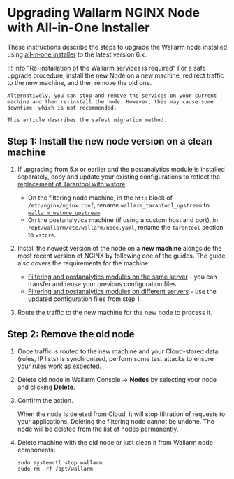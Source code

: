[statistics-service-all-parameters]:        ../admin-en/configure-statistics-service.md
[img-attacks-in-interface]:                 ../images/admin-guides/test-attacks-quickstart.png
[configure-proxy-balancer-instr]:           ../admin-en/configuration-guides/access-to-wallarm-api-via-proxy.md
[ptrav-attack-docs]:                        ../attacks-vulns-list.md#path-traversal

# Upgrading Wallarm NGINX Node with All-in-One Installer

These instructions describe the steps to upgrade the Wallarm node installed using [all‑in‑one installer](../installation/nginx/all-in-one.md) to the latest version 6.x.

!!! info "Re-installation of the Wallarm services is required"
    For a safe upgrade procedure, install the new Node on a new machine, redirect traffic to the new machine, and then remove the old one.
    
    Alternatively, you can stop and remove the services on your current machine and then re-install the node. However, this may cause some downtime, which is not recommended.

    This article describes the safest migration method.

## Step 1: Install the new node version on a clean machine

1. If upgrading from 5.x or earlier and the postanalytics module is installed separately, copy and update your existing configurations to reflect the [replacement of Tarantool with wstore](what-is-new.md#replacing-tarantool-with-wstore-for-postanalytics):

    * On the filtering node machine, in the `http` block of `/etc/nginx/nginx.conf`, rename `wallarm_tarantool_upstream` to [`wallarm_wstore_upstream`](../admin-en/configure-parameters-en.md#wallarm_wstore_upstream).
    * On the postanalytics machine (if using a custom host and port), in `/opt/wallarm/etc/wallarm/node.yaml`, rename the `tarantool` section to `wstore`.
1. Install the newest version of the node on a **new machine** alongside the most recent version of NGINX by following one of the guides. The guide also covers the requirements for the machine.

    * [Filtering and postanalytics modules on the same server](../installation/nginx/all-in-one.md) - you can transfer and reuse your previous configuration files.
    * [Filtering and postanalytics modules on different servers](../admin-en/installation-postanalytics-en.md) - use the updated configuration files from step 1.
1. Route the traffic to the new machine for the new node to process it.

## Step 2: Remove the old node

1. Once traffic is routed to the new machine and your Cloud-stored data (rules, IP lists) is synchronized, perform some test attacks to ensure your rules work as expected.
1. Delete old node in Wallarm Console → **Nodes** by selecting your node and clicking **Delete**.
1. Confirm the action.
    
    When the node is deleted from Cloud, it will stop filtration of requests to your applications. Deleting the filtering node cannot be undone. The node will be deleted from the list of nodes permanently.

1. Delete machine with the old node or just clean it from Wallarm node components:

    ```
    sudo systemctl stop wallarm
    sudo rm -rf /opt/wallarm
    ```
